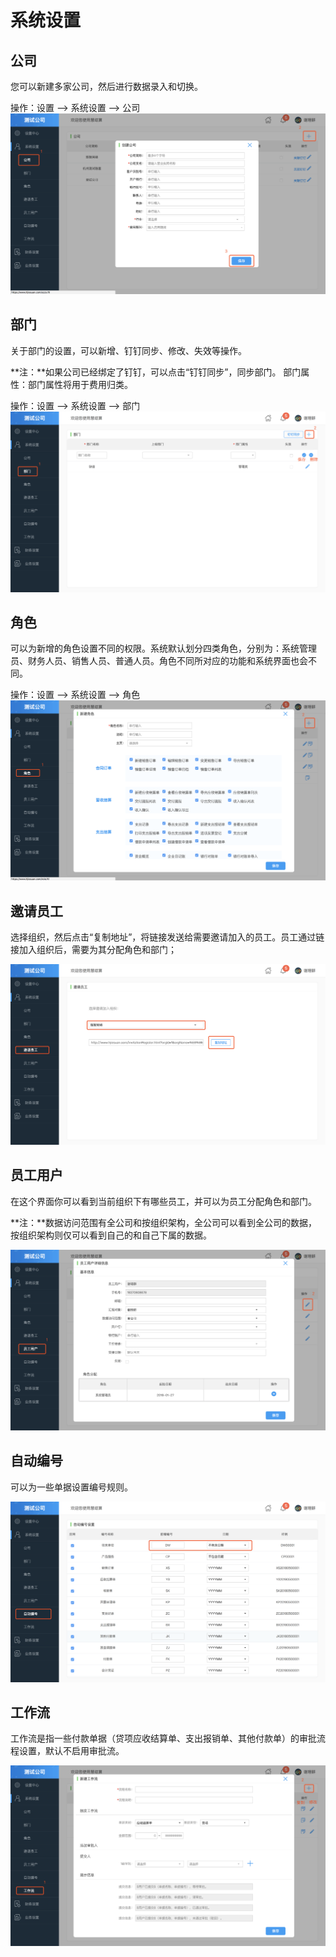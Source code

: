 # 系统设置

## 公司

您可以新建多家公司，然后进行数据录入和切换。

操作：设置 —> 系统设置 —> 公司
![](/img/gongsi.png)

## 部门

关于部门的设置，可以新增、钉钉同步、修改、失效等操作。

**注：**如果公司已经绑定了钉钉，可以点击“钉钉同步”，同步部门。
部门属性：部门属性将用于费用归类。

操作：设置 —> 系统设置 —> 部门
![](/img/bumen.png)

## 角色

可以为新增的角色设置不同的权限。系统默认划分四类角色，分别为：系统管理员、财务人员、销售人员、普通人员。角色不同所对应的功能和系统界面也会不同。

操作：设置 —> 系统设置 —> 角色
![](/img/juese.png)

## 邀请员工

选择组织，然后点击“复制地址”，将链接发送给需要邀请加入的员工。员工通过链接加入组织后，需要为其分配角色和部门；

![](/img/yao_qing_yuan_gong.png)

## 员工用户

在这个界面你可以看到当前组织下有哪些员工，并可以为员工分配角色和部门。

**注：**数据访问范围有全公司和按组织架构，全公司可以看到全公司的数据，按组织架构则仅可以看到自己的和自己下属的数据。

![](/img/yuan_gong_yong_hu.png)

## 自动编号

可以为一些单据设置编号规则。

![](/img/bian_hao.png)

## 工作流

工作流是指一些付款单据（贷项应收结算单、支出报销单、其他付款单）的审批流程设置，默认不启用审批流。

![](/img/gong_zuo_liu.png)